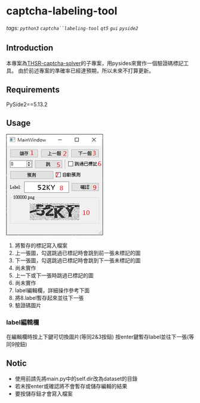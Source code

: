 # captcha-labeling-tool
###### tags: `python3` `captcha``labeling-tool` `qt5` `gui` `pyside2`

## Introduction

本專案為[THSR-captcha-solver](https://github.com/y252328/THSR-captcha-solver)的子專案，用pysides來實作一個驗證碼標記工具。
由於前述專案的準確率已經達預期，所以未來不打算更新。


## Requirements

PySide2==5.13.2

## Usage
![](./img/MainWindow.PNG)

1. 將暫存的標記寫入檔案
2. 上一張圖，勾選跳過已標記時會跳到前一張未標記的圖
3. 下一張圖，勾選跳過已標記時會跳到下一張未標記的圖
5. 尚未實作
6. 上一下或下一張時跳過已標記的圖
7. 尚未實作
8. label編輯欄，詳細操作參考下面
9. 將8.label暫存起來並往下一張
10. 驗證碼圖片

### label編輯欄
在編輯欄時按上下鍵可切換圖片(等同2&3按鈕)
按enter鍵暫存label並往下一張(等同9按鈕)

## Notic
* 使用前請先將main.py中的self.dir改為dataset的目錄
* 若未按enter或確認將不會暫存或儲存編輯的結果
* 要按儲存鈕才會寫入檔案

